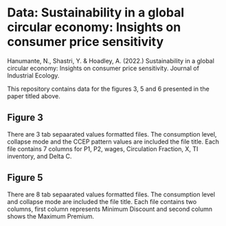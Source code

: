 # Data: Sustainability in a global circular economy: Insights on consumer price sensitivity
Hanumante, N., Shastri, Y. & Hoadley, A. (2022.) Sustainability in a global circular economy: Insights on consumer price sensitivity. Journal of Industrial
Ecology.

This repository contains data for the figures 3, 5 and 6 presented in the paper titled above.

## Figure 3
There are 3 tab sepaarated values formatted files. The consumption level, collapse mode and the CCEP pattern values are included the file title.
Each file contains 7 columns for P1,	P2,	wages,	Circulation Fraction,	X,	TI inventory,	and Delta C.


## Figure 5
There are 8 tab sepaarated values formatted files. The consumption level and collapse mode are included the file title.
Each file contains two columns, first column represents Minimum Discount and second column shows the Maximum Premium.
